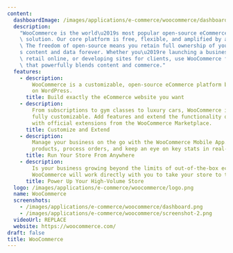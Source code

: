 ```yaml
---
content:
  dashboardImage: /images/applications/e-commerce/woocommerce/dashboard.png
  description:
    "WooCommerce is the world\u2019s most popular open-source eCommerce\
    \ solution. Our core platform is free, flexible, and amplified by a global community.\
    \ The freedom of open-source means you retain full ownership of your store\u2019\
    s content and data forever. Whether you\u2019re launching a business, taking brick-and-mortar\
    \ retail online, or developing sites for clients, use WooCommerce for a store\
    \ that powerfully blends content and commerce."
  features:
    - description:
        WooCommerce is a customizable, open-source eCommerce platform built
        on WordPress.
      title: Build exactly the eCommerce website you want
    - description:
        From subscriptions to gym classes to luxury cars, WooCommerce is
        fully customizable. Add features and extend the functionality of your store
        with official extensions from the WooCommerce Marketplace.
      title: Customize and Extend
    - description:
        Manage your business on the go with the WooCommerce Mobile App. Create
        products, process orders, and keep an eye on key stats in real-time.
      title: Run Your Store From Anywhere
    - description:
        Is your business growing beyond the limits of out-of-the-box ecommerce?
        WooCommerce will work directly with you to take your store to the next level.
      title: Power Up Your High-Volume Store
  logo: /images/applications/e-commerce/woocommerce/logo.png
  name: WooCommerce
  screenshots:
    - /images/applications/e-commerce/woocommerce/dashboard.png
    - /images/applications/e-commerce/woocommerce/screenshot-2.png
  videoUrl: REPLACE
  website: https://woocommerce.com/
draft: false
title: WooCommerce
---
```

